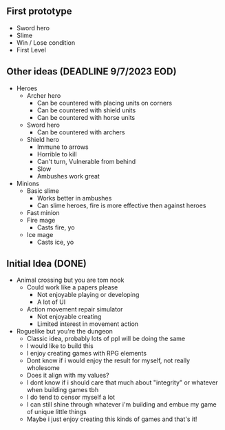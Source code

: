 ## First prototype

* Sword hero
* Slime
* Win / Lose condition
* First Level

## Other ideas (DEADLINE 9/7/2023 EOD)

* Heroes
  * Archer hero
    * Can be countered with placing units on corners
    * Can be countered with shield units
    * Can be countered with horse units
  * Sword hero
    * Can be countered with archers
  * Shield hero
    * Immune to arrows
    * Horrible to kill
    * Can't turn, Vulnerable from behind
    * Slow
    * Ambushes work great
* Minions
  * Basic slime
    * Works better in ambushes
    * Can slime heroes, fire is more effective then against heroes
  * Fast minion
  * Fire mage
    * Casts fire, yo
  * Ice mage
    * Casts ice, yo
## Initial Idea (DONE)

* Animal crossing but you are tom nook
  * Could work like a papers please
    * Not enjoyable playing or developing
    * A lot of UI
  * Action movement repair simulator
    * Not enjoyable creating
    * Limited interest in movement action
* Roguelike but you're the dungeon
  * Classic idea, probably lots of ppl will be doing the same
  * I would like to build this
  * I enjoy creating games with RPG elements
  * Dont know if i would enjoy the result for myself, not really wholesome
  * Does it align with my values?
  * I dont know if i should care that much about "integrity" or whatever when building games tbh
  * I do tend to censor myself a lot
  * I can still shine through whatever i'm building and embue my game of unique little things
  * Maybe i just enjoy creating this kinds of games and that's it!